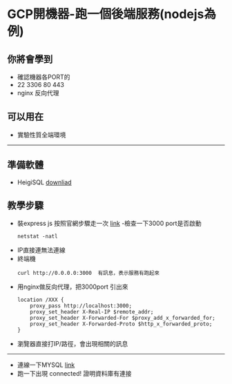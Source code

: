 # GCP開機器-跑一個後端服務(nodejs為例) #

## 你將會學到 ##
- 確認機器各PORT的
- 22 3306 80 443 
- nginx 反向代理


## 可以用在 ##
- 實驗性質全端環境
---

## 準備軟體 ##
- HeigiSQL  [downliad](https://www.heidisql.com/) 

## 教學步驟 ##
- 裝express js 按照官網步驟走一次 [link](https://expressjs.com/zh-tw/starter/installing.html)
-檢查一下3000 port是否啟動
    ```
    netstat -natl
    ```  
- IP直接連無法連線
- 終端機
    ```
    curl http://0.0.0.0:3000  有訊息，表示服務有跑起來
    ```      
- 用nginx做反向代理，把3000port 引出來
    ```
    location /XXX {
        proxy_pass http://localhost:3000;
        proxy_set_header X-Real-IP $remote_addr;
        proxy_set_header X-Forwarded-For $proxy_add_x_forwarded_for;
        proxy_set_header X-Forwarded-Proto $http_x_forwarded_proto;
    }

    ``` 
- 瀏覽器直接打IP/路徑，會出現相關的訊息
---
- 連線一下MYSQL  [link](https://www.w3schools.com/nodejs/nodejs_mysql.asp)
- 跑一下出現 connected! 證明資料庫有連接








